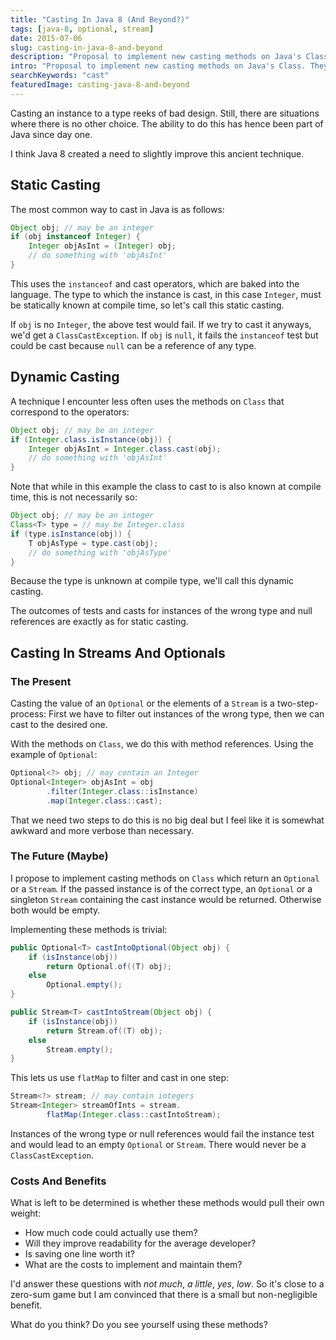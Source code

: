```yaml
---
title: "Casting In Java 8 (And Beyond?)"
tags: [java-8, optional, stream]
date: 2015-07-06
slug: casting-in-java-8-and-beyond
description: "Proposal to implement new casting methods on Java's Class. They aim to fulfill the need for improved ways to cast which was created by Java 8."
intro: "Proposal to implement new casting methods on Java's Class. They aim to fulfill the need for improved ways to cast which was created by Java 8's Optional and Stream."
searchKeywords: "cast"
featuredImage: casting-java-8-and-beyond
---
```


Casting an instance to a type reeks of bad design.
Still, there are situations where there is no other choice.
The ability to do this has hence been part of Java since day one.

I think Java 8 created a need to slightly improve this ancient technique.

## Static Casting

The most common way to cast in Java is as follows:

```java
Object obj; // may be an integer
if (obj instanceof Integer) {
	Integer objAsInt = (Integer) obj;
	// do something with 'objAsInt'
}
```

This uses the `instanceof` and cast operators, which are baked into the language.
The type to which the instance is cast, in this case `Integer`, must be statically known at compile time, so let's call this static casting.

If `obj` is no `Integer`, the above test would fail.
If we try to cast it anyways, we'd get a `ClassCastException`.
If `obj` is `null`, it fails the `instanceof` test but could be cast because `null` can be a reference of any type.

## Dynamic Casting

A technique I encounter less often uses the methods on `Class` that correspond to the operators:

```java
Object obj; // may be an integer
if (Integer.class.isInstance(obj)) {
	Integer objAsInt = Integer.class.cast(obj);
	// do something with 'objAsInt'
}
```

Note that while in this example the class to cast to is also known at compile time, this is not necessarily so:

```java
Object obj; // may be an integer
Class<T> type = // may be Integer.class
if (type.isInstance(obj)) {
	T objAsType = type.cast(obj);
	// do something with 'objAsType'
}
```

Because the type is unknown at compile type, we'll call this dynamic casting.

The outcomes of tests and casts for instances of the wrong type and null references are exactly as for static casting.

## Casting In Streams And Optionals

### The Present

Casting the value of an `Optional` or the elements of a `Stream` is a two-step-process: First we have to filter out instances of the wrong type, then we can cast to the desired one.

With the methods on `Class`, we do this with method references.
Using the example of `Optional`:

```java
Optional<?> obj; // may contain an Integer
Optional<Integer> objAsInt = obj
		.filter(Integer.class::isInstance)
		.map(Integer.class::cast);
```

That we need two steps to do this is no big deal but I feel like it is somewhat awkward and more verbose than necessary.

### The Future (Maybe)

I propose to implement casting methods on `Class` which return an `Optional` or a `Stream`.
If the passed instance is of the correct type, an `Optional` or a singleton `Stream` containing the cast instance would be returned.
Otherwise both would be empty.

Implementing these methods is trivial:

```java
public Optional<T> castIntoOptional(Object obj) {
	if (isInstance(obj))
		return Optional.of((T) obj);
	else
		Optional.empty();
}

public Stream<T> castIntoStream(Object obj) {
	if (isInstance(obj))
		return Stream.of((T) obj);
	else
		Stream.empty();
}
```

This lets us use `flatMap` to filter and cast in one step:

```java
Stream<?> stream; // may contain integers
Stream<Integer> streamOfInts = stream.
		flatMap(Integer.class::castIntoStream);
```

Instances of the wrong type or null references would fail the instance test and would lead to an empty `Optional` or `Stream`.
There would never be a `ClassCastException`.

### Costs And Benefits

What is left to be determined is whether these methods would pull their own weight:

-   How much code could actually use them?
-   Will they improve readability for the average developer?
-   Is saving one line worth it?
-   What are the costs to implement and maintain them?

I'd answer these questions with *not much*, *a little*, *yes*, *low*.
So it's close to a zero-sum game but I am convinced that there is a small but non-negligible benefit.

What do you think?
Do you see yourself using these methods?

